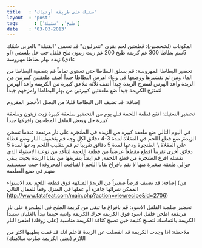 ```yaml
---
title 	: 'ستيك على طريقة أوتباك'
layout	: 'post'
tags	  : ['طبخ', 'ستيك']
date    : '03-03-2013'
---
```


المكونات (لشخصين):
قطعتين لحم بقري "تندرليون" قد تسمى "الفتيلة" بالعربي سُمُك 5سم
بطاطا 300 غم
كريمة طبخ 200 غم
زيت زيتون
ملح
فلفل حب
خل بلسمي (او عادي)
زبدة
بهار بطاطا مهروسة
 
تحضير البطاطا المهروسة:
قم بسلق البطاطا حتى تستوي تماماً
قم بتصفية البطاطا من الماء ومن ثم تقشيرها ووضعها في وعاء
اهرس البطاطا جيداً
أضف ملعقتين كبيرتين من الزبدة واعد الهرس لتمتزج الزبدة جيداً
أضف ثلاثة ملاعق كبيرة من الكريمة واعد الهرس لتمتزج الكريمة جيداً
ضع ملعقتين كبيرتين من بهار البطاطا وامزجهم جيداً
 
إضافة: قد تضيف الى البطاطا قليلا من البصل الأخضر المفروم
 
تحضير الستيك:
انقع قطعة اللحمة قبل يوم من التحضير بملعقة كبيرة زيت زيتون وملعقة كبيرة خل وبعض الفلفل المطحون وافركها جيداً
 
في اليوم التالي ضع ملعقة كبيرة من الزبدة في الطنجرة على نار مرتفعة
عندما تسخن الزبدة, ضع قطع اللحم في المقلاة لمدة 3-4 دقائق لكل وجه
 قم بتخفيف النار وضع غطاء على المقلاة \ الطنجرة ودعها لمدة 5 دقائق تقريباُ ثم قم بتقليب اللحم ودعها لمدة 5 دقائق أخرى تقريباً
اقطع مقطعاً عرضياً من قطعة اللحمة لتتأكد من نوعية الاستواء الذي تفضله
افرغ الطنجرة من قطع اللحمة, قم ايضاً بتفريغها من بقايا الزبدة بحيث يبقى حوالي ملعقة صغيرة منها
لا تقم بافراغ بقايا اللحم (الفتافيت المحروقة) حيث سنستفيد منهم في صنع الصلصة
 
إضافة: قد تضيف قرصاً صغيراُ من الزبدة المنكهة فوق قطعة اللحم بعد الاستواء
(من الممكن شرائها جاهزة أو عملها في المنزل وفقاً للمقال التالي http://www.fatafeat.com/main.php?action=viewrecipe&id=2706)
 
 
تحضير صلصة الفلفل الاسود:
قم بافراغ ما تبقى من كريمة الطبخ في الطنجرة على نار مرتفعة
اطحن فلفل اسود فوق الكريمة
حرك الكريمة وانتبه حينما تبدأ بالغليان ستبدأ الكريمة بالتماسك لتصبح كثيفة
حين تصبح كثافة الكريمة مناسبة (على زوقك) اطفئ النار
 
ملاحظة: اذا وجدت الكريمة قد انفصلت عن الزبدة فاعلم انك قد قمت بطهيها اكثر من اللازم (يعني الكريمة صارت سلامتك)